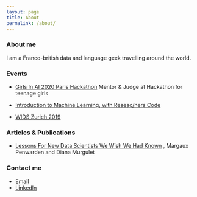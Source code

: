 ```yaml
---
layout: page
title: About
permalink: /about/
---
```



### About me

I am a Franco-british data and language geek travelling around the world.

### Events

- [Girls In AI 2020 Paris Hackathon](https://www.google.com/search?q=girls+in+ai+paris&oq=girls+in+ai+paris&aqs=chrome..69i57j69i60.4653j0j4&sourceid=chrome&ie=UTF-8)
Mentor & Judge at Hackathon for teenage girls

- [Introduction to Machine Learning, with Reseac/hers Code](https://www.researcherscode.com/events)
- [WIDS Zurich 2019](https://www.wids.ch/wids2019)


### Articles & Publications

- [Lessons For New Data Scientists We Wish We Had Known](https://medium.com/@QuantumBlack/lessons-for-new-data-scientists-we-wish-we-had-known-7621ffca544c)
, Margaux Penwarden and Diana Murgulet


### Contact me

- [Email](mailto:mxpenwarden@gmail.com)
- [LinkedIn](https://uk.linkedin.com/in/margauxpenwarden)